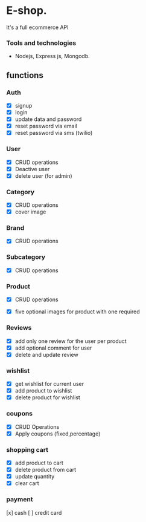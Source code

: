 # E-shop.
It's a full ecommerce API
### Tools and technologies
- Nodejs, Express js, Mongodb.
## functions
### Auth
    
- [x]  signup
- [x]  login
- [x]  update data and password
- [x]  reset password via email
- [x]  reset password via sms  (twilio)

### User 
- [x]  CRUD operations 
- [x]  Deactive user 
- [x]  delete user (for admin)

### Category
- [x]  CRUD operations 
- [x]  cover image

### Brand
- [x]  CRUD operations 

### Subcategory
- [x]  CRUD operations 

### Product
- [x]  CRUD operations 
- [x]  five optional images for product with one required 


### Reviews 
- [x]  add only one review for the user per product
- [x]  add optional comment for user
- [x]  delete and update review 

### wishlist 
- [x]  get wishlist for current user
- [x]  add product to wishlist
- [x]  delete product for wishlist

### coupons
- [x]  CRUD Operations
- [x]  Apply coupons (fixed,percentage)  

### shopping cart 
- [x]  add product to cart
- [x]  delete product from cart
- [x]  update quantity 
- [x]  clear cart   

### payment 
[x] cash
[ ] credit card


